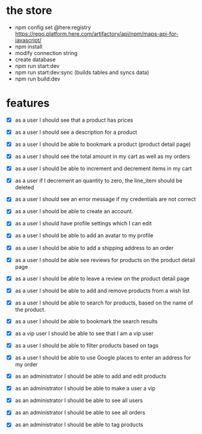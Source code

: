 # the store 

- npm config set @here:registry https://repo.platform.here.com/artifactory/api/npm/maps-api-for-javascript/
- npm install
- modify connection string
- create database
- npm run start:dev
- npm run start:dev:sync (builds tables and syncs data)
- npm run build:dev

# features

- [X] as a user I should see that a product has prices
- [X] as a user I should see a description for a product
- [x] as a user I should be able to bookmark a product (product detail page)
- [x] as a user I should see the total amount in my cart as well as my orders
- [X] as a user I should be able to increment and decrement items in my cart
- [X] as a user if I decrement an quantity to zero, the line_item should be deleted
- [X] as a user I should see an error message if my credentials are not correct
- [X] as a user I should be able to create an account.
- [X] as a user I should have profile settings which I can edit
- [X] as a user I should be able to add an avatar to my profile
- [X] as a user I should be able to add a shipping address to an order
- [X] as a user I should be able see reviews for products on the product detail page
- [X] as a user I should be able to leave a review on the product detail page
- [X] as a user I should be able to add and remove products from a wish list
- [X] as a user I should be able to search for products, based on the name of the product.
- [X] as a user I should be able to bookmark the search results
- [X] as a vip user I should be able to see that I am a vip user
- [X] as a user I should be able to filter products based on tags
- [X] as a user I should be able to use Google places to enter an address for my order

- [X] as an administrator I should be able to add and edit products
- [X] as an administrator I should be able to make a user a vip
- [X] as an administrator I should be able to see all users
- [X] as an administrator I should be able to see all orders
- [X] as an administrator I should be able to tag products 



